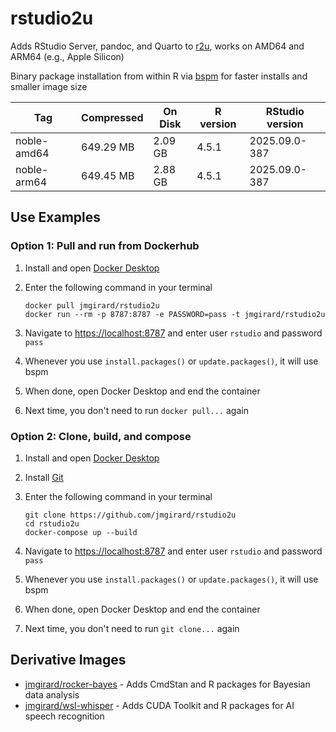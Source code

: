 # rstudio2u

Adds RStudio Server, pandoc, and Quarto to [r2u](https://github.com/rocker-org/r2u), works on AMD64 and ARM64 (e.g., Apple Silicon)

Binary package installation from within R via [bspm](https://cloud.r-project.org/package=bspm) for faster installs and smaller image size

| Tag         | Compressed | On Disk | R version | RStudio version |
| ----------- | ---------- | ------- | --------- | --------------- |
| noble-amd64 | 649.29 MB  | 2.09 GB | 4.5.1     | 2025.09.0-387   |
| noble-arm64 | 649.45 MB  | 2.88 GB | 4.5.1     | 2025.09.0-387   |


## Use Examples

### Option 1: Pull and run from Dockerhub

1. Install and open [Docker Desktop](https://www.docker.com/products/docker-desktop/)
2. Enter the following command in your terminal

    ```
    docker pull jmgirard/rstudio2u
    docker run --rm -p 8787:8787 -e PASSWORD=pass -t jmgirard/rstudio2u
    ```

3. Navigate to <https://localhost:8787> and enter user `rstudio` and password `pass`
4. Whenever you use `install.packages()` or `update.packages()`, it will use bspm
5. When done, open Docker Desktop and end the container
6. Next time, you don't need to run `docker pull...` again

### Option 2: Clone, build, and compose

1. Install and open [Docker Desktop](https://www.docker.com/products/docker-desktop/)
2. Install [Git](https://git-scm.com/downloads)
3. Enter the following command in your terminal

    ```
    git clone https://github.com/jmgirard/rstudio2u
    cd rstudio2u
    docker-compose up --build
    ```
4. Navigate to <https://localhost:8787> and enter user `rstudio` and password `pass`
5. Whenever you use `install.packages()` or `update.packages()`, it will use bspm
6. When done, open Docker Desktop and end the container
7. Next time, you don't need to run `git clone...` again

## Derivative Images

- [jmgirard/rocker-bayes](https://github.com/jmgirard/rocker-bayes) - Adds CmdStan and R packages for Bayesian data analysis
- [jmgirard/wsl-whisper](https://github.com/jmgirard/wsl-whisper) - Adds CUDA Toolkit and R packages for AI speech recognition
